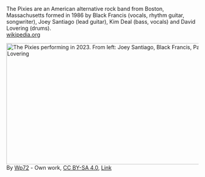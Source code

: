 The Pixies are an American alternative rock band from Boston, Massachusetts formed in 1986 by Black Francis (vocals, rhythm guitar, songwriter), Joey Santiago (lead guitar), Kim Deal (bass, vocals) and David Lovering (drums).  
[wikipedia.org](https://en.wikipedia.org/wiki/Pixies_(band))

<p><a href="https://commons.wikimedia.org/wiki/File:Pixies_live_at_The_Anthem_DC_-_Jun_10_2023.jpg#/media/File:Pixies_live_at_The_Anthem_DC_-_Jun_10_2023.jpg"><img src="https://upload.wikimedia.org/wikipedia/commons/c/c1/Pixies_live_at_The_Anthem_DC_-_Jun_10_2023.jpg" alt="The Pixies performing in 2023. From left: Joey Santiago, Black Francis, Paz Lenchantin, David Lovering" height="319" width="640"></a><br>By <a href="//commons.wikimedia.org/w/index.php?title=User:Wp72&amp;action=edit&amp;redlink=1" class="new" title="User:Wp72 (page does not exist)">Wp72</a> - <span class="int-own-work" lang="en">Own work</span>, <a href="https://creativecommons.org/licenses/by-sa/4.0" title="Creative Commons Attribution-Share Alike 4.0">CC BY-SA 4.0</a>, <a href="https://commons.wikimedia.org/w/index.php?curid=134854933">Link</a></p>
